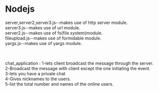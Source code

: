 # Nodejs
server,server2,server3.js--makes use of http server module.<br/>
server3.js--makes use of url module.<br/>
server2.js--makes use of fs(file system)module.<br/>
fileupload.js--makes use of formidable module.<br/>
yargs.js--makes use of yargs module.<br/><br/><br/>

chat_application : 1-lets client broadcast the message through the server. <br/>
		   2-Broadcast the message with client except the one initiating the event. <br/>
		   3-lets you have a private chat<br/>
	           4-Gives nicknames to the users.<br/>
		   5-list the total number and names of the online users.<br/> 

